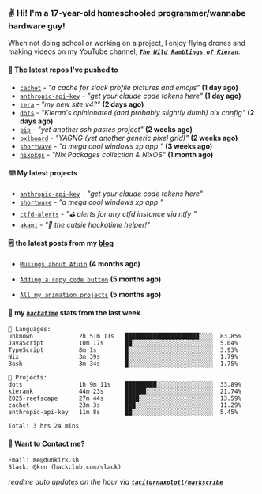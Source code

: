 ### ✌️ Hi! I'm a 17-year-old homeschooled programmer/wannabe hardware guy!

When not doing school or working on a project, I enjoy flying drones and making videos on my YouTube channel, [**_`The Wild Ramblings of Kieran`_**](https://youtube.com/@kieran.rambles).

#### 👷 The latest repos I've pushed to

- [`cachet`](https://github.com/taciturnaxolotl/cachet) - _"a cache for slack profile pictures and emojis"_ **(1 day ago)**
- [`anthropic-api-key`](https://github.com/taciturnaxolotl/anthropic-api-key) - _"get your claude code tokens here"_ **(1 day ago)**
- [`zera`](https://github.com/taciturnaxolotl/zera) - _"my new site v4?"_ **(2 days ago)**
- [`dots`](https://github.com/taciturnaxolotl/dots) - _"Kieran's opinionated (and probably slightly dumb) nix config"_ **(2 days ago)**
- [`pip`](https://github.com/taciturnaxolotl/pip) - _"yet another ssh pastes project"_ **(2 weeks ago)**
- [`pxlboard`](https://github.com/taciturnaxolotl/pxlboard) - _"YAGNG (yet another generic pixel grid)"_ **(2 weeks ago)**
- [`shortwave`](https://github.com/taciturnaxolotl/shortwave) - _"a mega cool windows xp app "_ **(3 weeks ago)**
- [`nixpkgs`](https://github.com/NixOS/nixpkgs) - _"Nix Packages collection & NixOS"_ **(1 month ago)**

#### ⌨️ My latest projects

- [`anthropic-api-key`](https://github.com/taciturnaxolotl/anthropic-api-key) - _"get your claude code tokens here"_
- [`shortwave`](https://github.com/taciturnaxolotl/shortwave) - _"a mega cool windows xp app "_
- [`ctfd-alerts`](https://github.com/taciturnaxolotl/ctfd-alerts) - _"⛳ alerts for any ctfd instance via ntfy "_
- [`akami`](https://github.com/taciturnaxolotl/akami) - _"🌷 the cutsie hackatime helper!"_

#### 🗒️ the latest posts from my [blog](https://dunkirk.sh)

- [`Musings about Atuin`](https://dunkirk.sh/blog/atuin/) **(4 months ago)**

- [`Adding a copy code button`](https://dunkirk.sh/blog/adding-a-copy-button/) **(5 months ago)**

- [`All my animation projects`](https://dunkirk.sh/blog/my-animations/) **(5 months ago)**



#### 📡 my [_`hackatime`_](https://waka.hackclub.com) stats from the last week

```text
💾 Languages:
unknown             2h 51m 11s   █████████████████████░░░░  83.85%
JavaScript          10m 17s      ██░░░░░░░░░░░░░░░░░░░░░░░  5.04%
TypeScript          8m 1s        █░░░░░░░░░░░░░░░░░░░░░░░░  3.93%
Nix                 3m 39s       █░░░░░░░░░░░░░░░░░░░░░░░░  1.79%
Bash                3m 34s       █░░░░░░░░░░░░░░░░░░░░░░░░  1.75%

💼 Projects:
dots                1h 9m 11s    █████████░░░░░░░░░░░░░░░░  33.89%
kierank             44m 23s      ██████░░░░░░░░░░░░░░░░░░░  21.74%
2025-reefscape      27m 44s      ████░░░░░░░░░░░░░░░░░░░░░  13.59%
cachet              23m 3s       ███░░░░░░░░░░░░░░░░░░░░░░  11.29%
anthropic-api-key   11m 8s       ██░░░░░░░░░░░░░░░░░░░░░░░  5.45%

Total: 3 hrs 24 mins
```

#### 📮 Want to Contact me?

```text
Email: me@dunkirk.sh
Slack: @krn (hackclub.com/slack)
```

_readme auto updates on the hour via [**`taciturnaxolotl/markscribe`**](https://github.com/taciturnaxolotl/markscribe)_

